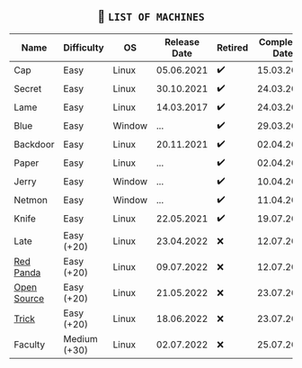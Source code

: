 <div align="center">

## 📁 `LIST OF MACHINES`

| Name                                             | Difficulty      | OS     | Release Date | Retired | Completed Date | Write-Up |
| ------------------------------------------------ | --------------- | ------ | ------------ | ------- | -------------- | -------- |
| Cap                                              | Easy            | Linux  | 05.06.2021   | ✔️      | 15.03.2022     | ❌       |
| Secret                                           | Easy            | Linux  | 30.10.2021   | ✔️      | 24.03.2022     | ❌       |
| Lame                                             | Easy            | Linux  | 14.03.2017   | ✔️      | 24.03.2022     | ❌       |
| Blue                                             | Easy            | Window | ...          | ✔️      | 29.03.2022     | ❌       |
| Backdoor                                         | Easy            | Linux  | 20.11.2021   | ✔️      | 02.04.2022     | ❌       |
| Paper                                            | Easy            | Linux  | ...          | ✔️      | 02.04.2022     | ❌       |
| Jerry                                            | Easy            | Window | ...          | ✔️      | 10.04.2022     | ❌       |
| Netmon                                           | Easy            | Window | ...          | ✔️      | 11.04.2022     | ❌       |
| Knife                                            | Easy            | Linux  | 22.05.2021   | ✔️      | 19.07.2022     | ❌       |
| Late                                             | Easy (+20)            | Linux  | 23.04.2022   | ❌      | 12.07.2022     | ❌       |
| [Red Panda](RedPanda/README.md)     | Easy (+20)   | Linux  | 09.07.2022   | ❌      | 12.07.2022     | ✔️       |
| [Open Source](OpenSource/README.md#quick-overview) | Easy (+20)   | Linux  | 21.05.2022   | ❌      | 23.07.2022     | ✔️       |
| [Trick](Trick/README.md#quick-overview)            | Easy (+20)   | Linux  | 18.06.2022   | ❌      | 23.07.2022     | ✔️       |
| Faculty                                          | Medium (+30) | Linux  | 02.07.2022   | ❌      | 25.07.2022     | ❌       |